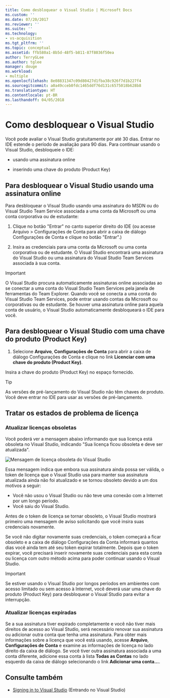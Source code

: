 ```yaml
---
title: Como desbloquear o Visual Studio | Microsoft Docs
ms.custom: ''
ms.date: 07/20/2017
ms.reviewer: ''
ms.suite: ''
ms.technology:
- vs-acquisition
ms.tgt_pltfrm: ''
ms.topic: conceptual
ms.assetid: ffb580a1-8b5d-48f5-b811-87f8036f50ea
author: TerryGLee
ms.author: tglee
manager: douge
ms.workload:
- multiple
ms.openlocfilehash: 8e08831347c09d80427d1fba38c926f7d1b227f4
ms.sourcegitcommit: a0a49cceb0fdc1465ddf76d131c6575018b628b8
ms.translationtype: HT
ms.contentlocale: pt-BR
ms.lasthandoff: 04/05/2018
---
```

# <a name="how-to-unlock-visual-studio"></a>Como desbloquear o Visual Studio

Você pode avaliar o Visual Studio gratuitamente por até 30 dias. Entrar no IDE estende o período de avaliação para 90 dias. Para continuar usando o Visual Studio, desbloqueie o IDE:

- usando uma assinatura online

- inserindo uma chave do produto (Product Key)

## <a name="to-unlock-visual-studio-using-an-online-subscription"></a>Para desbloquear o Visual Studio usando uma assinatura online

Para desbloquear o Visual Studio usando uma assinatura do MSDN ou do Visual Studio Team Service associada a uma conta da Microsoft ou uma conta corporativa ou de estudante:

1. Clique no botão "Entrar" no canto superior direito do IDE (ou acesse Arquivo > Configurações de Conta para abrir a caixa de diálogo Configurações de Conta e clique no botão "Entrar".)

1. Insira as credenciais para uma conta da Microsoft ou uma conta corporativa ou de estudante. O Visual Studio encontrará uma assinatura do Visual Studio ou uma assinatura do Visual Studio Team Services associada à sua conta.

> [!IMPORTANT]
> O Visual Studio procura automaticamente assinaturas online associadas ao se conectar a uma conta do Visual Studio Team Services pela janela de ferramentas do Team Explorer. Quando você se conecta a uma conta do Visual Studio Team Services, pode entrar usando contas da Microsoft ou corporativas ou de estudante. Se houver uma assinatura online para aquela conta de usuário, o Visual Studio automaticamente desbloqueará o IDE para você.

## <a name="to-unlock-visual-studio-with-a-product-key"></a>Para desbloquear o Visual Studio com uma chave do produto (Product Key)

1. Selecione **Arquivo**, **Configurações de Conta** para abrir a caixa de diálogo Configurações de Conta e clique no link **Licenciar com uma chave do produto (Product Key)**.

Insira a chave do produto (Product Key) no espaço fornecido.

> [!TIP]
> As versões de pré-lançamento do Visual Studio não têm chaves de produto. Você deve entrar no IDE para usar as versões de pré-lançamento.

## <a name="address-license-problem-states"></a>Tratar os estados de problema de licença

### <a name="update-stale-licenses"></a>Atualizar licenças obsoletas

 Você poderá ver a mensagem abaixo informando que sua licença está obsoleta no Visual Studio, indicando "Sua licença ficou obsoleta e deve ser atualizada".

 ![Mensagem de licença obsoleta do Visual Studio](../ide/media/vs2017_stale-license.png)

 Essa mensagem indica que embora sua assinatura ainda possa ser válida, o token de licença que o Visual Studio usa para manter sua assinatura atualizada ainda não foi atualizado e se tornou obsoleto devido a um dos motivos a seguir:

- Você não usou o Visual Studio ou não teve uma conexão com a Internet por um longo período.
- Você saiu do Visual Studio.

Antes de o token de licença se tornar obsoleto, o Visual Studio mostrará primeiro uma mensagem de aviso solicitando que você insira suas credenciais novamente.

Se você não digitar novamente suas credenciais, o token começará a ficar obsoleto e a caixa de diálogo Configurações da Conta informará quantos dias você ainda tem até seu token expirar totalmente. Depois que o token expirar, você precisará inserir novamente suas credenciais para esta conta ou licença com outro método acima para poder continuar usando o Visual Studio.

> [!Important]
> Se estiver usando o Visual Studio por longos períodos em ambientes com acesso limitado ou sem acesso à Internet, você deverá usar uma chave do produto (Product Key) para desbloquear o Visual Studio para evitar a interrupção.

### <a name="update-expired-licenses"></a>Atualizar licenças expiradas

 Se a sua assinatura tiver expirado completamente e você não tiver mais direitos de acesso ao Visual Studio, será necessário renovar sua assinatura ou adicionar outra conta que tenha uma assinatura. Para obter mais informações sobre a licença que você está usando, acesse **Arquivo**, **Configurações de Conta** e examine as informações de licença no lado direito da caixa de diálogo. Se você tiver outra assinatura associada a uma conta diferente, adicione essa conta à lista **Todas as Contas** no lado esquerdo da caixa de diálogo selecionando o link **Adicionar uma conta...**.

## <a name="see-also"></a>Consulte também

* [Signing in to Visual Studio](../ide/signing-in-to-visual-studio.md) (Entrando no Visual Studio)
